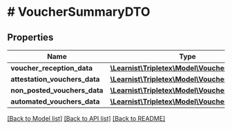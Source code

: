 # # VoucherSummaryDTO

## Properties

Name | Type | Description | Notes
------------ | ------------- | ------------- | -------------
**voucher_reception_data** | [**\Learnist\Tripletex\Model\VoucherDetailsDTO**](VoucherDetailsDTO.md) |  | [optional]
**attestation_vouchers_data** | [**\Learnist\Tripletex\Model\VoucherDetailsDTO**](VoucherDetailsDTO.md) |  | [optional]
**non_posted_vouchers_data** | [**\Learnist\Tripletex\Model\VoucherDetailsDTO**](VoucherDetailsDTO.md) |  | [optional]
**automated_vouchers_data** | [**\Learnist\Tripletex\Model\VoucherDetailsDTO**](VoucherDetailsDTO.md) |  | [optional]

[[Back to Model list]](../../README.md#models) [[Back to API list]](../../README.md#endpoints) [[Back to README]](../../README.md)
